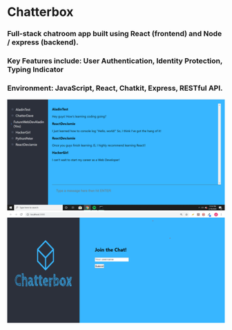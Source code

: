 # Chatterbox
<h3>Full-stack chatroom app built using React (frontend) and Node / express (backend).</h3>

<h3>Key Features include: User Authentication, Identity Protection, Typing Indicator</h3>

<h3>Environment: JavaScript, React, Chatkit, Express, RESTful API.</h3>

<img src="images/chatroom.png" alt="Chatroom">



<img src="images/Frontpage.png" alt="Frontpage">


